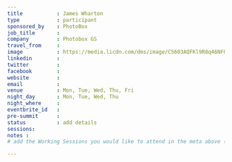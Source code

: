 ```yaml
---
title           : James Wharton
type            : participant
sponsored_by    : PhotoBox
job_title       :
company         : Photobox GS
travel_from     :
image           : https://media.licdn.com/dms/image/C5603AQFKl9R8q46NFQ/profile-displayphoto-shrink_800_800/0?e=1531958400&v=beta&t=u0n4_61gpAQAIycaHHgYXRe-bPy25RcgQ-t2I6XzgO4
linkedin        :
twitter         :
facebook        :
website         :
email           :
venue           : Mon, Tue, Wed, Thu, Fri
night_day       : Mon, Tue, Wed, Thu
night_where     :
eventbrite_id   :
pre-summit      :
status          : add details
sessions:
notes :
# add the Working Sessions you would like to attend in the meta above (use the session's title) e.g. sessions (one per line): -Security Playbooks Diagrams -Hackathon Daily Sessions

---
```


<!-- put more details about participant here -->
